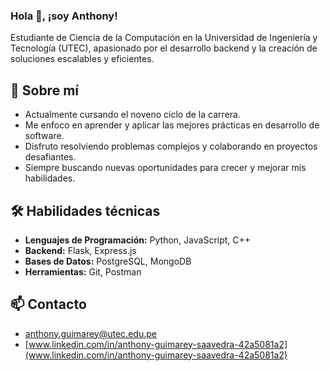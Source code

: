 ### Hola 👋, ¡soy Anthony!

Estudiante de Ciencia de la Computación en la Universidad de Ingeniería y Tecnología (UTEC), apasionado por el desarrollo backend y la creación de soluciones escalables y eficientes.

## 🚀 Sobre mí

* Actualmente cursando el noveno ciclo de la carrera.
* Me enfoco en aprender y aplicar las mejores prácticas en desarrollo de software.
* Disfruto resolviendo problemas complejos y colaborando en proyectos desafiantes.
* Siempre buscando nuevas oportunidades para crecer y mejorar mis habilidades.

## 🛠 Habilidades técnicas

* **Lenguajes de Programación:** Python, JavaScript, C++
* **Backend:** Flask, Express.js
* **Bases de Datos:** PostgreSQL, MongoDB
* **Herramientas:** Git, Postman

## 📫 Contacto

* anthony.guimarey@utec.edu.pe
* [www.linkedin.com/in/anthony-guimarey-saavedra-42a5081a2](www.linkedin.com/in/anthony-guimarey-saavedra-42a5081a2)

<!--
- 💬 Ask me about ...
- 📫 How to reach me: ...
- 😄 Pronouns: ...
- ⚡ Fun fact: ...
-->
